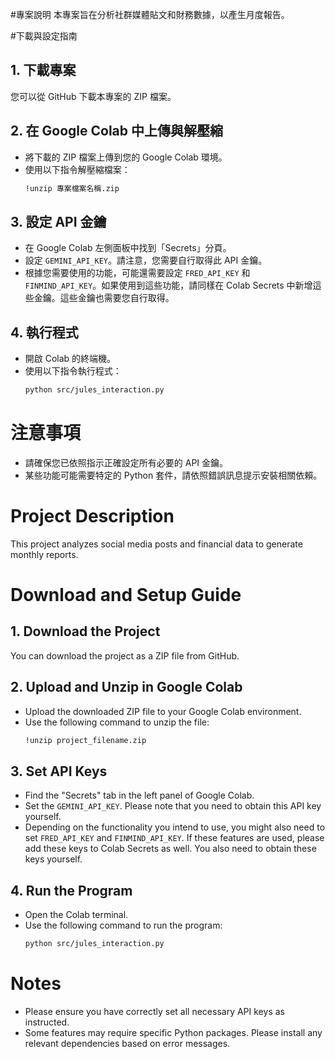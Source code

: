 #專案說明
本專案旨在分析社群媒體貼文和財務數據，以產生月度報告。

#下載與設定指南

## 1. 下載專案
您可以從 GitHub 下載本專案的 ZIP 檔案。

## 2. 在 Google Colab 中上傳與解壓縮
   - 將下載的 ZIP 檔案上傳到您的 Google Colab 環境。
   - 使用以下指令解壓縮檔案：
     ```bash
     !unzip 專案檔案名稱.zip
     ```

## 3. 設定 API 金鑰
   - 在 Google Colab 左側面板中找到「Secrets」分頁。
   - 設定 `GEMINI_API_KEY`。請注意，您需要自行取得此 API 金鑰。
   - 根據您需要使用的功能，可能還需要設定 `FRED_API_KEY` 和 `FINMIND_API_KEY`。如果使用到這些功能，請同樣在 Colab Secrets 中新增這些金鑰。這些金鑰也需要您自行取得。

## 4. 執行程式
   - 開啟 Colab 的終端機。
   - 使用以下指令執行程式：
     ```bash
     python src/jules_interaction.py
     ```

# 注意事項
- 請確保您已依照指示正確設定所有必要的 API 金鑰。
- 某些功能可能需要特定的 Python 套件，請依照錯誤訊息提示安裝相關依賴。

# Project Description
This project analyzes social media posts and financial data to generate monthly reports.

# Download and Setup Guide

## 1. Download the Project
You can download the project as a ZIP file from GitHub.

## 2. Upload and Unzip in Google Colab
   - Upload the downloaded ZIP file to your Google Colab environment.
   - Use the following command to unzip the file:
     ```bash
     !unzip project_filename.zip
     ```

## 3. Set API Keys
   - Find the "Secrets" tab in the left panel of Google Colab.
   - Set the `GEMINI_API_KEY`. Please note that you need to obtain this API key yourself.
   - Depending on the functionality you intend to use, you might also need to set `FRED_API_KEY` and `FINMIND_API_KEY`. If these features are used, please add these keys to Colab Secrets as well. You also need to obtain these keys yourself.

## 4. Run the Program
   - Open the Colab terminal.
   - Use the following command to run the program:
     ```bash
     python src/jules_interaction.py
     ```

# Notes
- Please ensure you have correctly set all necessary API keys as instructed.
- Some features may require specific Python packages. Please install any relevant dependencies based on error messages.
